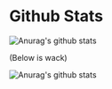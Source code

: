 # Github Stats
![Anurag's github stats](https://github-readme-stats.vercel.app/api?username=DontTreadOnGerman&count_private=true)

(Below is wack)

![Anurag's github stats](https://github-readme-stats.vercel.app/api/top-langs/?username=DontTreadOnGerman&layout=compact&count_private=true)
